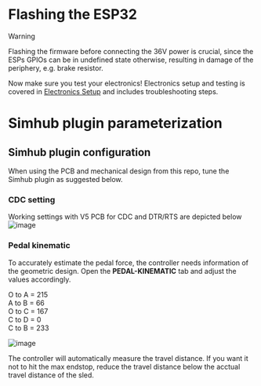 # Flashing the ESP32
> [!WARNING]
> Flashing the firmware before connecting the 36V power is crucial, since the ESPs GPIOs can be in undefined state otherwise, resulting in damage of the periphery, e.g. brake resistor. 

Now make sure you test your electronics! Electronics setup and testing is covered in [Electronics Setup](https://github.com/ChrGri/DIY-Sim-Racing-FFB-Pedal/wiki/Electronics-setup) and includes troubleshooting steps.



# Simhub plugin parameterization

## Simhub plugin configuration
When using the PCB and mechanical design from this repo, tune the Simhub plugin as suggested below.

### CDC setting
Working settings with V5 PCB for CDC and DTR/RTS are depicted below <br> 
![image](https://github.com/user-attachments/assets/7736c68e-6b4b-4472-8f7a-f8caafe29bf0)

### Pedal  kinematic
To accurately estimate the pedal force, the controller needs information of the geometric design. Open the **PEDAL-KINEMATIC** tab and adjust the values accordingly. 

O to A = 215<br>
A to B = 66<br>
O to C = 167<br>
C to D = 0<br>
C to B = 233<br>

![image](https://github.com/user-attachments/assets/76edaffb-0a6f-41bf-88c6-68cf352516ae)

The controller will automatically measure the travel distance. If you want it not to hit the max endstop, reduce the travel distance below the acctual travel distance of the sled.











